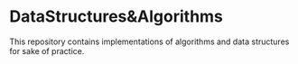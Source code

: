 # DataStructures&Algorithms
 This repository contains implementations of algorithms and data structures for sake of practice.
